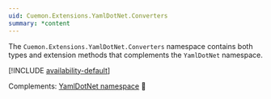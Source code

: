 ```yaml
---
uid: Cuemon.Extensions.YamlDotNet.Converters
summary: *content
---
```

The `Cuemon.Extensions.YamlDotNet.Converters` namespace contains both types and extension methods that complements the `YamlDotNet` namespace.

[!INCLUDE [availability-default](../../includes/availability-default.md)]

Complements: [YamlDotNet namespace](https://github.com/aaubry/YamlDotNet) 🔗
